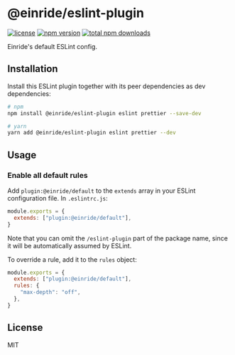 # @einride/eslint-plugin

[![license](https://img.shields.io/npm/l/@einride/eslint-plugin.svg)](https://github.com/einride/eslint-plugin/blob/main/LICENSE)
[![npm version](https://img.shields.io/npm/v/@einride/eslint-plugin.svg)](https://www.npmjs.com/package/@einride/eslint-plugin)
[![total npm downloads](https://img.shields.io/npm/dt/@einride/eslint-plugin.svg)](https://www.npmjs.com/package/@einride/eslint-plugin)

Einride's default ESLint config.

## Installation

Install this ESLint plugin together with its peer dependencies as dev
dependencies:

```bash
# npm
npm install @einride/eslint-plugin eslint prettier --save-dev

# yarn
yarn add @einride/eslint-plugin eslint prettier --dev
```

## Usage

### Enable all default rules

Add `plugin:@einride/default` to the `extends` array in your ESLint
configuration file. In `.eslintrc.js`:

```js
module.exports = {
  extends: ["plugin:@einride/default"],
}
```

Note that you can omit the `/eslint-plugin` part of the package name, since it
will be automatically assumed by ESLint.

To override a rule, add it to the `rules` object:

```js
module.exports = {
  extends: ["plugin:@einride/default"],
  rules: {
    "max-depth": "off",
  },
}
```

## License

MIT
